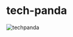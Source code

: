 # tech-panda
![techpanda](https://github.com/rohms/tech-panda/assets/86847314/debb60c4-b95b-4ea3-9479-559062fd2277)
